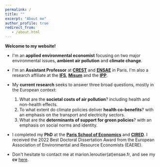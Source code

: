 ```yaml
---
permalink: /
title: ""
excerpt: "About me"
author_profile: true
redirect_from: 
   - /about.html
---
```


__Welcome to my website!__


* I'm an __applied environmental economist__ focusing on two major environmental issues, __ambient air pollution__ and __climate change__.

* I'm an __Assistant Professor__ at <a href="https://crest.science/about-2/">__CREST__</a> and <a href="https://www.ensae.fr/en">__ENSAE__</a> in Paris.  I'm also a research affiliate at the <a href="https://ifs.org.uk/">__IFS__</a>, <a href="https://www.hhs.se/misum">__Misum__</a> and the <a href="https://www.ipp.eu/en/">__IPP__</a>.

* My __current research__ seeks to answer three broad questions, mostly in the European context:  
  1. What are the __societal costs of air pollution__? including health and non-health effects.  
  2. To what extent do climate policies deliver __health co-benefits__? with an emphasis on the transport and electricity sectors.
  3. What are the __determinants of support for green policies__? with an emphasis on social norms and identity.

* I completed my __PhD__ at the <a href="https://www.parisschoolofeconomics.eu/en/">__Paris School of Economics__</a> and <a href="https://www.centre-cired.fr/en/">__CIRED__</a>. I received the 2022 Best Doctoral Dissertation Award from the European Association of Environmental and Resource Economists (EAERE).
 
* Don't hesitate to contact me at marion.leroutier(at)ensae.fr, and see my __cv__ <a href="http://marionleroutier.github.io/files/Leroutier_cv_EN.pdf">here</a>.
  

